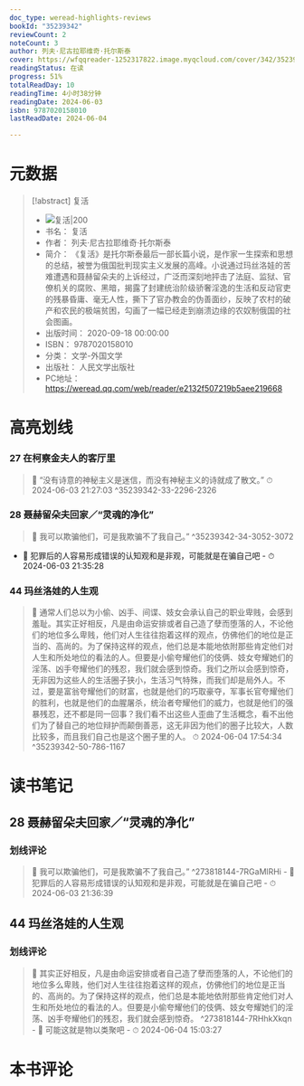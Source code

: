 ```yaml
---
doc_type: weread-highlights-reviews
bookId: "35239342"
reviewCount: 2
noteCount: 3
author: 列夫·尼古拉耶维奇·托尔斯泰
cover: https://wfqqreader-1252317822.image.myqcloud.com/cover/342/35239342/t7_35239342.jpg
readingStatus: 在读
progress: 51%
totalReadDay: 10
readingTime: 4小时38分钟
readingDate: 2024-06-03
isbn: 9787020158010
lastReadDate: 2024-06-04

---
```

# 元数据
> [!abstract] 复活
> - ![ 复活|200](https://wfqqreader-1252317822.image.myqcloud.com/cover/342/35239342/t7_35239342.jpg)
> - 书名： 复活
> - 作者： 列夫·尼古拉耶维奇·托尔斯泰
> - 简介： 《复活》是托尔斯泰最后一部长篇小说，是作家一生探索和思想的总结，被誉为俄国批判现实主义发展的高峰。小说通过玛丝洛娃的苦难遭遇和聂赫留朵夫的上诉经过，广泛而深刻地抨击了法庭、监狱、官僚机关的腐败、黑暗，揭露了封建统治阶级骄奢淫逸的生活和反动官吏的残暴昏庸、毫无人性，撕下了官办教会的伪善面纱，反映了农村的破产和农民的极端贫困，勾画了一幅已经走到崩溃边缘的农奴制俄国的社会图画。
> - 出版时间： 2020-09-18 00:00:00
> - ISBN： 9787020158010
> - 分类： 文学-外国文学
> - 出版社： 人民文学出版社
> - PC地址：https://weread.qq.com/web/reader/e2132f507219b5aee219668

# 高亮划线

### 27 在柯察金夫人的客厅里

> 📌 “没有诗意的神秘主义是迷信，而没有神秘主义的诗就成了散文。” 
> ⏱ 2024-06-03 21:27:03 ^35239342-33-2296-2326

### 28 聂赫留朵夫回家／“灵魂的净化”

> 📌 我可以欺骗他们，可是我欺骗不了我自己。” ^35239342-34-3052-3072
- 💭 犯罪后的人容易形成错误的认知观和是非观，可能就是在骗自己吧 - ⏱ 2024-06-03 21:35:28 

### 44 玛丝洛娃的人生观

> 📌 通常人们总以为小偷、凶手、间谍、妓女会承认自己的职业卑贱，会感到羞耻。其实正好相反，凡是由命运安排或者自己造了孽而堕落的人，不论他们的地位多么卑贱，他们对人生往往抱着这样的观点，仿佛他们的地位是正当的、高尚的。为了保持这样的观点，他们总是本能地依附那些肯定他们对人生和所处地位的看法的人。但要是小偷夸耀他们的伎俩、妓女夸耀她们的淫荡、凶手夸耀他们的残忍，我们就会感到惊奇。我们之所以会感到惊奇，无非因为这些人的生活圈子狭小，生活习气特殊，而我们却是局外人。不过，要是富翁夸耀他们的财富，也就是他们的巧取豪夺，军事长官夸耀他们的胜利，也就是他们的血腥屠杀，统治者夸耀他们的威力，也就是他们的强暴残忍，还不都是同一回事？我们看不出这些人歪曲了生活概念，看不出他们为了替自己的地位辩护而颠倒善恶，这无非因为他们的圈子比较大，人数比较多，而且我们自己也是这个圈子里的人。 
> ⏱ 2024-06-04 17:54:34 ^35239342-50-786-1167

# 读书笔记

## 28 聂赫留朵夫回家／“灵魂的净化”

### 划线评论
> 📌 我可以欺骗他们，可是我欺骗不了我自己。”  ^273818144-7RGaMlRHi
    - 💭 犯罪后的人容易形成错误的认知观和是非观，可能就是在骗自己吧
    - ⏱ 2024-06-03 21:36:39
   
## 44 玛丝洛娃的人生观

### 划线评论
> 📌 其实正好相反，凡是由命运安排或者自己造了孽而堕落的人，不论他们的地位多么卑贱，他们对人生往往抱着这样的观点，仿佛他们的地位是正当的、高尚的。为了保持这样的观点，他们总是本能地依附那些肯定他们对人生和所处地位的看法的人。但要是小偷夸耀他们的伎俩、妓女夸耀她们的淫荡、凶手夸耀他们的残忍，我们就会感到惊奇。  ^273818144-7RHhkXkqn
    - 💭 可能这就是物以类聚吧
    - ⏱ 2024-06-04 15:03:27
   
# 本书评论

